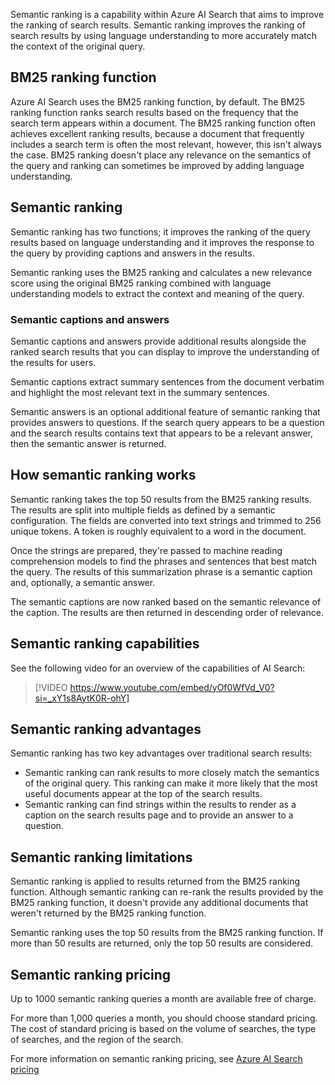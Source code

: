 Semantic ranking is a capability within Azure AI Search that aims to improve the ranking of search results. Semantic ranking improves the ranking of search results by using language understanding to more accurately match the context of the original query.

## BM25 ranking function

Azure AI Search uses the BM25 ranking function, by default. The BM25 ranking function ranks search results based on the frequency that the search term appears within a document. The BM25 ranking function often achieves excellent ranking results, because a document that frequently includes a search term is often the most relevant, however, this isn't always the case. BM25 ranking doesn't place any relevance on the semantics of the query and ranking can sometimes be improved by adding language understanding.

## Semantic ranking

Semantic ranking has two functions; it improves the ranking of the query results based on language understanding and it improves the response to the query by providing captions and answers in the results.

Semantic ranking uses the BM25 ranking and calculates a new relevance score using the original BM25 ranking combined with language understanding models to extract the context and meaning of the query.

### Semantic captions and answers

Semantic captions and answers provide additional results alongside the ranked search results that you can display to improve the understanding of the results for users.

Semantic captions extract summary sentences from the document verbatim and highlight the most relevant text in the summary sentences.

Semantic answers is an optional additional feature of semantic ranking that provides answers to questions. If the search query appears to be a question and the search results contains text that appears to be a relevant answer, then the semantic answer is returned.

## How semantic ranking works

Semantic ranking takes the top 50 results from the BM25 ranking results. The results are split into multiple fields as defined by a semantic configuration. The fields are converted into text strings and trimmed to 256 unique tokens. A token is roughly equivalent to a word in the document.

Once the strings are prepared, they're passed to machine reading comprehension models to find the phrases and sentences that best match the query. The results of this summarization phrase is a semantic caption and, optionally, a semantic answer.

The semantic captions are now ranked based on the semantic relevance of the caption. The results are then returned in descending order of relevance.

## Semantic ranking capabilities

See the following video for an overview of the capabilities of AI Search:

> [!VIDEO https://www.youtube.com/embed/yOf0WfVd_V0?si=_xY1s8AytK0R-ohY]

## Semantic ranking advantages

Semantic ranking has two key advantages over traditional search results:

* Semantic ranking can rank results to more closely match the semantics of the original query. This ranking can make it more likely that the most useful documents appear at the top of the search results.
* Semantic ranking can find strings within the results to render as a caption on the search results page and to provide an answer to a question.

## Semantic ranking limitations

Semantic ranking is applied to results returned from the BM25 ranking function. Although semantic ranking can re-rank the results provided by the BM25 ranking function, it doesn't provide any additional documents that weren't returned by the BM25 ranking function.

Semantic ranking uses the top 50 results from the BM25 ranking function. If more than 50 results are returned, only the top 50 results are considered.

## Semantic ranking pricing

Up to 1000 semantic ranking queries a month are available free of charge.

For more than 1,000 queries a month, you should choose standard pricing. The cost of standard pricing is based on the volume of searches, the type of searches, and the region of the search.

For more information on semantic ranking pricing, see [Azure AI Search pricing](https://azure.microsoft.com/pricing/details/search/)
